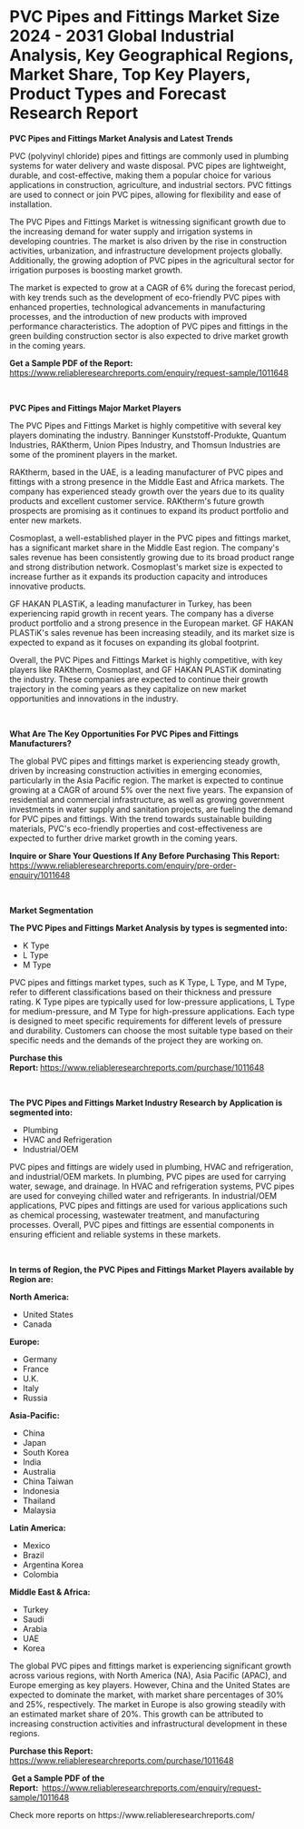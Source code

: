 <p><h1>PVC Pipes and Fittings Market Size 2024 - 2031 Global Industrial Analysis, Key Geographical Regions, Market Share, Top Key Players, Product Types and Forecast Research Report</h1></p><p><strong>PVC Pipes and Fittings Market Analysis and Latest Trends</strong></p>
<p><p>PVC (polyvinyl chloride) pipes and fittings are commonly used in plumbing systems for water delivery and waste disposal. PVC pipes are lightweight, durable, and cost-effective, making them a popular choice for various applications in construction, agriculture, and industrial sectors. PVC fittings are used to connect or join PVC pipes, allowing for flexibility and ease of installation.</p><p>The PVC Pipes and Fittings Market is witnessing significant growth due to the increasing demand for water supply and irrigation systems in developing countries. The market is also driven by the rise in construction activities, urbanization, and infrastructure development projects globally. Additionally, the growing adoption of PVC pipes in the agricultural sector for irrigation purposes is boosting market growth.</p><p>The market is expected to grow at a CAGR of 6% during the forecast period, with key trends such as the development of eco-friendly PVC pipes with enhanced properties, technological advancements in manufacturing processes, and the introduction of new products with improved performance characteristics. The adoption of PVC pipes and fittings in the green building construction sector is also expected to drive market growth in the coming years.</p></p>
<p><strong>Get a Sample PDF of the Report:&nbsp;</strong> <a href="https://www.reliableresearchreports.com/enquiry/request-sample/1011648">https://www.reliableresearchreports.com/enquiry/request-sample/1011648</a></p>
<p>&nbsp;</p>
<p><strong>PVC Pipes and Fittings Major Market Players</strong></p>
<p><p>The PVC Pipes and Fittings Market is highly competitive with several key players dominating the industry. Banninger Kunststoff-Produkte, Quantum Industries, RAKtherm, Union Pipes Industry, and Thomsun Industries are some of the prominent players in the market. </p><p>RAKtherm, based in the UAE, is a leading manufacturer of PVC pipes and fittings with a strong presence in the Middle East and Africa markets. The company has experienced steady growth over the years due to its quality products and excellent customer service. RAKtherm's future growth prospects are promising as it continues to expand its product portfolio and enter new markets.</p><p>Cosmoplast, a well-established player in the PVC pipes and fittings market, has a significant market share in the Middle East region. The company's sales revenue has been consistently growing due to its broad product range and strong distribution network. Cosmoplast's market size is expected to increase further as it expands its production capacity and introduces innovative products.</p><p>GF HAKAN PLASTiK, a leading manufacturer in Turkey, has been experiencing rapid growth in recent years. The company has a diverse product portfolio and a strong presence in the European market. GF HAKAN PLASTiK's sales revenue has been increasing steadily, and its market size is expected to expand as it focuses on expanding its global footprint.</p><p>Overall, the PVC Pipes and Fittings Market is highly competitive, with key players like RAKtherm, Cosmoplast, and GF HAKAN PLASTiK dominating the industry. These companies are expected to continue their growth trajectory in the coming years as they capitalize on new market opportunities and innovations in the industry.</p></p>
<p>&nbsp;</p>
<p><strong>What Are The Key Opportunities For PVC Pipes and Fittings Manufacturers?</strong></p>
<p><p>The global PVC pipes and fittings market is experiencing steady growth, driven by increasing construction activities in emerging economies, particularly in the Asia Pacific region. The market is expected to continue growing at a CAGR of around 5% over the next five years. The expansion of residential and commercial infrastructure, as well as growing government investments in water supply and sanitation projects, are fueling the demand for PVC pipes and fittings. With the trend towards sustainable building materials, PVC's eco-friendly properties and cost-effectiveness are expected to further drive market growth in the coming years.</p></p>
<p><strong>Inquire or Share Your Questions If Any Before Purchasing This Report:</strong> <a href="https://www.reliableresearchreports.com/enquiry/pre-order-enquiry/1011648">https://www.reliableresearchreports.com/enquiry/pre-order-enquiry/1011648</a></p>
<p>&nbsp;</p>
<p><strong>Market Segmentation</strong></p>
<p><strong>The PVC Pipes and Fittings Market Analysis by types is segmented into:</strong></p>
<p><ul><li>K Type</li><li>L Type</li><li>M Type</li></ul></p>
<p><p>PVC pipes and fittings market types, such as K Type, L Type, and M Type, refer to different classifications based on their thickness and pressure rating. K Type pipes are typically used for low-pressure applications, L Type for medium-pressure, and M Type for high-pressure applications. Each type is designed to meet specific requirements for different levels of pressure and durability. Customers can choose the most suitable type based on their specific needs and the demands of the project they are working on.</p></p>
<p><strong>Purchase this Report:&nbsp;</strong><a href="https://www.reliableresearchreports.com/purchase/1011648">https://www.reliableresearchreports.com/purchase/1011648</a></p>
<p>&nbsp;</p>
<p><strong>The PVC Pipes and Fittings Market Industry Research by Application is segmented into:</strong></p>
<p><ul><li>Plumbing</li><li>HVAC and Refrigeration</li><li>Industrial/OEM</li></ul></p>
<p><p>PVC pipes and fittings are widely used in plumbing, HVAC and refrigeration, and industrial/OEM markets. In plumbing, PVC pipes are used for carrying water, sewage, and drainage. In HVAC and refrigeration systems, PVC pipes are used for conveying chilled water and refrigerants. In industrial/OEM applications, PVC pipes and fittings are used for various applications such as chemical processing, wastewater treatment, and manufacturing processes. Overall, PVC pipes and fittings are essential components in ensuring efficient and reliable systems in these markets.</p></p>
<p>&nbsp;</p>
<p><strong>In terms of Region, the PVC Pipes and Fittings Market Players available by Region are:</strong></p>
<p>
    <p> <strong> North America: </strong>
        <ul>
            <li>United States</li>
            <li>Canada</li>
        </ul>
        </p> 
    <p> <strong> Europe: </strong>
        <ul>
            <li>Germany</li>
            <li>France</li>
            <li>U.K.</li>
            <li>Italy</li>
            <li>Russia</li>
        </ul>
        </p> 
    <p> <strong> Asia-Pacific: </strong>
        <ul>
            <li>China</li>
            <li>Japan</li>
            <li>South Korea</li>
            <li>India</li>
            <li>Australia</li>
            <li>China Taiwan</li>
            <li>Indonesia</li>
            <li>Thailand</li>
            <li>Malaysia</li>
        </ul>
        </p> 
    <p> <strong> Latin America: </strong>
        <ul>
            <li>Mexico</li>
            <li>Brazil</li>
            <li>Argentina Korea</li>
            <li>Colombia</li>
        </ul>
        </p> 
    <p> <strong> Middle East & Africa: </strong>
        <ul>
            <li>Turkey</li>
            <li>Saudi</li>
            <li>Arabia</li>
            <li>UAE</li>
            <li>Korea</li>
        </ul>
    </p>
    </p>
<p><p>The global PVC pipes and fittings market is experiencing significant growth across various regions, with North America (NA), Asia Pacific (APAC), and Europe emerging as key players. However, China and the United States are expected to dominate the market, with market share percentages of 30% and 25%, respectively. The market in Europe is also growing steadily with an estimated market share of 20%. This growth can be attributed to increasing construction activities and infrastructural development in these regions.</p></p>
<p><strong>Purchase this Report: </strong><a href="https://www.reliableresearchreports.com/purchase/1011648">https://www.reliableresearchreports.com/purchase/1011648</a></p>
<p>&nbsp;<strong>Get a Sample PDF of the Report:&nbsp;&nbsp;</strong><a href="https://www.reliableresearchreports.com/enquiry/request-sample/1011648">https://www.reliableresearchreports.com/enquiry/request-sample/1011648</a></p>
<p><strong></strong></p>
<p>Check more reports on https://www.reliableresearchreports.com/</p>